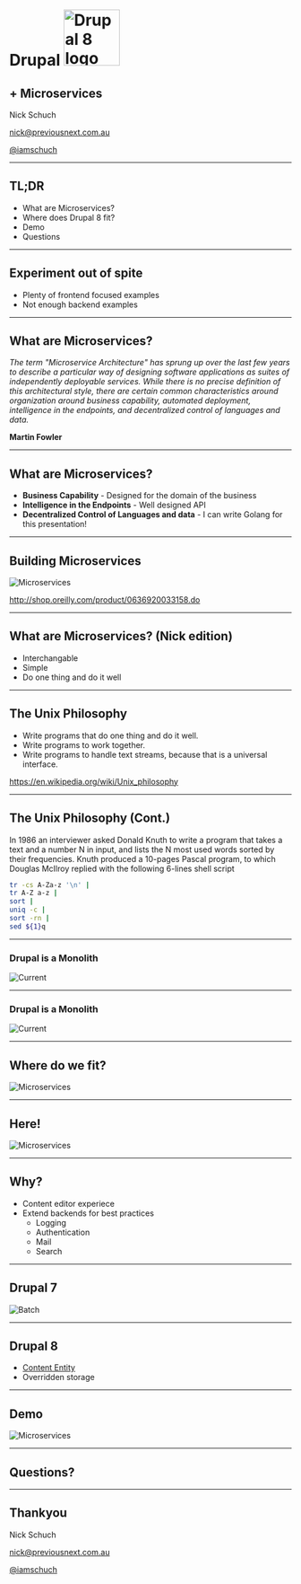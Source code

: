 # Drupal <img src="images/d8-logo.png" alt="Drupal 8 logo" width="100" style="background:none; border:none; margin: 0; box-shadow: none">

## + Microservices

Nick Schuch

<nick@previousnext.com.au>

[@iamschuch](https://twitter.com/iamschuch)

---

## TL;DR

- What are Microservices?
- Where does Drupal 8 fit?
- Demo
- Questions

---

## Experiment out of spite

* Plenty of frontend focused examples
* Not enough backend examples

---

## What are Microservices?

_The term "Microservice Architecture" has sprung up over the last few years to describe a particular way of designing software applications as suites of independently deployable services. While there is no precise definition of this architectural style, there are certain common characteristics around organization around business capability, automated deployment, intelligence in the endpoints, and decentralized control of languages and data._

**Martin Fowler**

---

## What are Microservices?

- **Business Capability** - Designed for the domain of the business
- **Intelligence in the Endpoints** - Well designed API
- **Decentralized Control of Languages and data** - I can write Golang for this presentation!

---

## Building Microservices

![Microservices](images/book.jpg)

http://shop.oreilly.com/product/0636920033158.do

---

## What are Microservices? (Nick edition)

* Interchangable
* Simple
* Do one thing and do it well

---

## The Unix Philosophy

- Write programs that do one thing and do it well.
- Write programs to work together.
- Write programs to handle text streams, because that is a universal interface.

https://en.wikipedia.org/wiki/Unix_philosophy

---

## The Unix Philosophy (Cont.)

In 1986 an interviewer asked Donald Knuth to write a program that takes a text and a number N in input, and lists the N most used words sorted by their frequencies. Knuth produced a 10-pages Pascal program, to which Douglas McIlroy replied with the following 6-lines shell script

```bash
tr -cs A-Za-z '\n' |
tr A-Z a-z |
sort |
uniq -c |
sort -rn |
sed ${1}q
```

---

### Drupal is a Monolith

![Current](images/current.jpg)

---

### Drupal is a Monolith

 ![Current](images/star.jpg)

---

## Where do we fit?

![Microservices](images/microservices.jpg)

---

## Here!

![Microservices](images/microservices_drupal.jpg)

---

## Why?

- Content editor experiece
- Extend backends for best practices
  - Logging
  - Authentication
  - Mail
  - Search

---

## Drupal 7

![Batch](images/batch.jpg)

---

## Drupal 8

* [Content Entity](https://www.drupal.org/docs/8/api/entity-api/create-a-custom-content-entity)
* Overridden storage

---

## Demo

![Microservices](images/demo.jpg)

---

## Questions?

---

## Thankyou

Nick Schuch

<nick@previousnext.com.au>

[@iamschuch](https://twitter.com/iamschuch)
